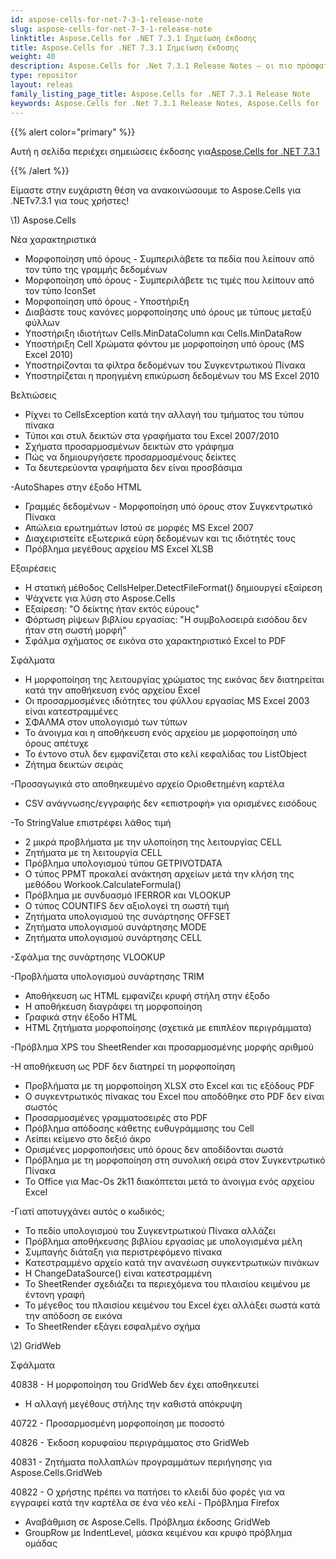 ```yaml
---
id: aspose-cells-for-net-7-3-1-release-note
slug: aspose-cells-for-net-7-3-1-release-note
linktitle: Aspose.Cells for .NET 7.3.1 Σημείωση έκδοσης
title: Aspose.Cells for .NET 7.3.1 Σημείωση έκδοσης
weight: 40
description: Aspose.Cells for .Net 7.3.1 Release Notes – οι πιο πρόσφατες βελτιώσεις, νέες δυνατότητες και επιδιορθώσεις
type: repositor
layout: releas
family_listing_page_title: Aspose.Cells for .NET 7.3.1 Release Note
keywords: Aspose.Cells for .Net 7.3.1 Release Notes, Aspose.Cells for .Net 7.3.1 updates and fixe
---
```

{{% alert color="primary" %}} 

 Αυτή η σελίδα περιέχει σημειώσεις έκδοσης για[Aspose.Cells for .NET 7.3.1](https://releases.aspose.com/cells/net/new-releases/aspose.cells-for-.net-7.3.1/)

{{% /alert %}} 

 Είμαστε στην ευχάριστη θέση να ανακοινώσουμε το Aspose.Cells για .NETv7.3.1 για τους χρήστες!



\1) Aspose.Cells 



 Νέα χαρακτηριστικά

- Μορφοποίηση υπό όρους - Συμπεριλάβετε τα πεδία που λείπουν από τον τύπο της γραμμής δεδομένων
- Μορφοποίηση υπό όρους - Συμπεριλάβετε τις τιμές που λείπουν από τον τύπο IconSet
- Μορφοποίηση υπό όρους - Υποστήριξη
- Διαβάστε τους κανόνες μορφοποίησης υπό όρους με τύπους μεταξύ φύλλων
- Υποστήριξη ιδιοτήτων Cells.MinDataColumn και Cells.MinDataRow
- Υποστήριξη Cell Χρώματα φόντου με μορφοποίηση υπό όρους (MS Excel 2010)
- Υποστηρίζονται τα φίλτρα δεδομένων του Συγκεντρωτικού Πίνακα
- Υποστηρίζεται η προηγμένη επικύρωση δεδομένων του MS Excel 2010



 Βελτιώσεις

- Ρίχνει το CellsException κατά την αλλαγή του τμήματος του τύπου πίνακα
- Τύποι και στυλ δεικτών στα γραφήματα του Excel 2007/2010
- Σχήματα προσαρμοσμένων δεικτών στο γράφημα
- Πώς να δημιουργήσετε προσαρμοσμένους δείκτες
- Τα δευτερεύοντα γραφήματα δεν είναι προσβάσιμα

 -AutoShapes στην έξοδο HTML

- Γραμμές δεδομένων - Μορφοποίηση υπό όρους στον Συγκεντρωτικό Πίνακα
- Απώλεια ερωτημάτων Ιστού σε μορφές MS Excel 2007
- Διαχειριστείτε εξωτερικά εύρη δεδομένων και τις ιδιότητές τους
- Πρόβλημα μεγέθους αρχείου MS Excel XLSB



 Εξαιρέσεις

- Η στατική μέθοδος CellsHelper.DetectFileFormat() δημιουργεί εξαίρεση
- Ψάχνετε για λύση στο Aspose.Cells
- Εξαίρεση: "Ο δείκτης ήταν εκτός εύρους"
- Φόρτωση ρίψεων βιβλίου εργασίας: "Η συμβολοσειρά εισόδου δεν ήταν στη σωστή μορφή"
- Σφάλμα σχήματος σε εικόνα στο χαρακτηριστικό Excel to PDF



Σφάλματα

- Η μορφοποίηση της λειτουργίας χρώματος της εικόνας δεν διατηρείται κατά την αποθήκευση ενός αρχείου Excel
- Οι προσαρμοσμένες ιδιότητες του φύλλου εργασίας MS Excel 2003 είναι κατεστραμμένες
- ΣΦΑΛΜΑ στον υπολογισμό των τύπων
- Το άνοιγμα και η αποθήκευση ενός αρχείου με μορφοποίηση υπό όρους απέτυχε
- Το έντονο στυλ δεν εμφανίζεται στο κελί κεφαλίδας του ListObject
- Ζήτημα δεικτών σειράς

 -Προσαγωγικά στο αποθηκευμένο αρχείο Οριοθετημένη καρτέλα

- CSV ανάγνωσης/εγγραφής δεν «επιστροφή» για ορισμένες εισόδους

 -Το StringValue επιστρέφει λάθος τιμή

- 2 μικρά προβλήματα με την υλοποίηση της λειτουργίας CELL
- Ζητήματα με τη λειτουργία CELL
- Πρόβλημα υπολογισμού τύπου GETPIVOTDATA
- Ο τύπος PPMT προκαλεί ανάκτηση αρχείων μετά την κλήση της μεθόδου Workook.CalculateFormula()
- Πρόβλημα με συνδυασμό IFERROR και VLOOKUP
- Ο τύπος COUNTIFS δεν αξιολογεί τη σωστή τιμή
- Ζητήματα υπολογισμού της συνάρτησης OFFSET
- Ζητήματα υπολογισμού συνάρτησης MODE
- Ζητήματα υπολογισμού συνάρτησης CELL

 -Σφάλμα της συνάρτησης VLOOKUP

 -Προβλήματα υπολογισμού συνάρτησης TRIM

- Αποθήκευση ως HTML εμφανίζει κρυφή στήλη στην έξοδο
- Η αποθήκευση διαγράφει τη μορφοποίηση
- Γραφικά στην έξοδο HTML
- HTML ζητήματα μορφοποίησης (σχετικά με επιπλέον περιγράμματα)

 -Πρόβλημα XPS του SheetRender και προσαρμοσμένης μορφής αριθμού

-Η αποθήκευση ως PDF δεν διατηρεί τη μορφοποίηση

- Προβλήματα με τη μορφοποίηση XLSX στο Excel και τις εξόδους PDF
- Ο συγκεντρωτικός πίνακας του Excel που αποδόθηκε στο PDF δεν είναι σωστός
- Προσαρμοσμένες γραμματοσειρές στο PDF
- Πρόβλημα απόδοσης κάθετης ευθυγράμμισης του Cell
- Λείπει κείμενο στο δεξιό άκρο
- Ορισμένες μορφοποιήσεις υπό όρους δεν αποδίδονται σωστά
- Πρόβλημα με τη μορφοποίηση στη συνολική σειρά στον Συγκεντρωτικό Πίνακα
- Το Office για Mac-Os 2k11 διακόπτεται μετά το άνοιγμα ενός αρχείου Excel

 -Γιατί αποτυγχάνει αυτός ο κωδικός;

- Το πεδίο υπολογισμού του Συγκεντρωτικού Πίνακα αλλάζει
- Πρόβλημα αποθήκευσης βιβλίου εργασίας με υπολογισμένα μέλη
- Συμπαγής διάταξη για περιστρεφόμενο πίνακα
- Κατεστραμμένο αρχείο κατά την ανανέωση συγκεντρωτικών πινάκων
- Η ChangeDataSource() είναι κατεστραμμένη
- Το SheetRender σχεδιάζει τα περιεχόμενα του πλαισίου κειμένου με έντονη γραφή
- Το μέγεθος του πλαισίου κειμένου του Excel έχει αλλάξει σωστά κατά την απόδοση σε εικόνα
- Το SheetRender εξάγει εσφαλμένο σχήμα

 \2) GridWeb



Σφάλματα

 40838 - Η μορφοποίηση του GridWeb δεν έχει αποθηκευτεί

- Η αλλαγή μεγέθους στήλης την καθιστά απόκρυψη

40722 - Προσαρμοσμένη μορφοποίηση με ποσοστό

 40826 - Έκδοση κορυφαίου περιγράμματος στο GridWeb

 40831 - Ζητήματα πολλαπλών προγραμμάτων περιήγησης για Aspose.Cells.GridWeb

 40822 - Ο χρήστης πρέπει να πατήσει το κλειδί δύο φορές για να εγγραφεί κατά την καρτέλα σε ένα νέο κελί - Πρόβλημα Firefox

- Αναβάθμιση σε Aspose.Cells. Πρόβλημα έκδοσης GridWeb
- GroupRow με IndentLevel, μάσκα κειμένου και κρυφό πρόβλημα ομάδας




